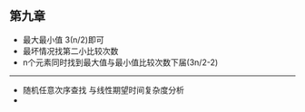 ## 第九章

* 最大最小值 3(n/2)即可
* 最坏情况找第二小比较次数
* n个元素同时找到最大值与最小值比较次数下届(3n/2-2)
-----

* 随机任意次序查找 与线性期望时间复杂度分析
* 
